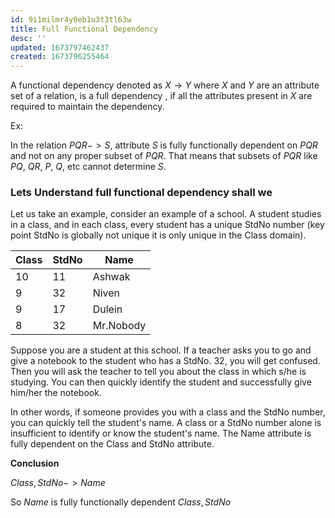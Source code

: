 ```yaml
---
id: 9i1milmr4y0eb1u3t3tl63w
title: Full Functional Dependency
desc: ''
updated: 1673797462437
created: 1673796255464
---
```


A functional dependency denoted as $X→Y$ where $X$ and $Y$ are an attribute set of a relation, is a full dependency , if all the attributes present in $X$ are required to maintain the dependency.

Ex:

In the relation $PQR->S$, attribute $S$ is fully functionally dependent on $PQR$  and not on any proper subset of $PQR$. That means that subsets of $PQR$ like $PQ$, $QR$, $P$, $Q$, etc cannot determine $S$.

### Lets Understand full functional dependency shall we

Let us take an example, consider an example of a school. A student studies in a class, and in each class, every student has a unique StdNo number (key point StdNo is globally not unique it is only unique in the Class domain).

|Class|StdNo|Name|
|---|---|---|
|10|11|Ashwak|
|9|32|Niven|
|9|17|Dulein|
|8|32|Mr.Nobody|

Suppose you are a student at this school. If a teacher asks you to go and give a notebook to the student who has a StdNo. 32, you will get confused. Then you will ask the teacher to tell you about the class in which s/he is studying. You can then quickly identify the student and successfully give him/her the notebook.

In other words, if someone provides you with a class and the StdNo number, you can quickly tell the student's name. A class or a StdNo number alone is insufficient to identify or know the student's name. The Name attribute is fully dependent on the Class and StdNo attribute.

**Conclusion**

$Class,StdNo -> Name$

So $Name$ is fully functionally dependent $Class,StdNo$ 